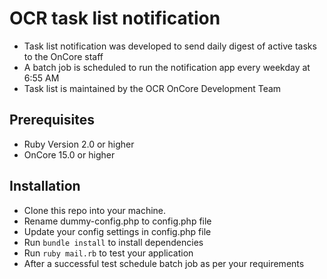 # OCR task list notification
- Task list notification was developed to send daily digest of active tasks to the OnCore staff
- A batch job is scheduled to run the notification app every weekday at 6:55 AM
- Task list is maintained by the OCR OnCore Development Team

## Prerequisites
- Ruby Version 2.0 or higher
- OnCore 15.0 or higher

## Installation
- Clone this repo into your machine.
- Rename dummy-config.php to config.php file
- Update your config settings in config.php file
- Run `bundle install` to install dependencies
- Run `ruby mail.rb` to test your application
- After a successful test schedule batch job as per your requirements
